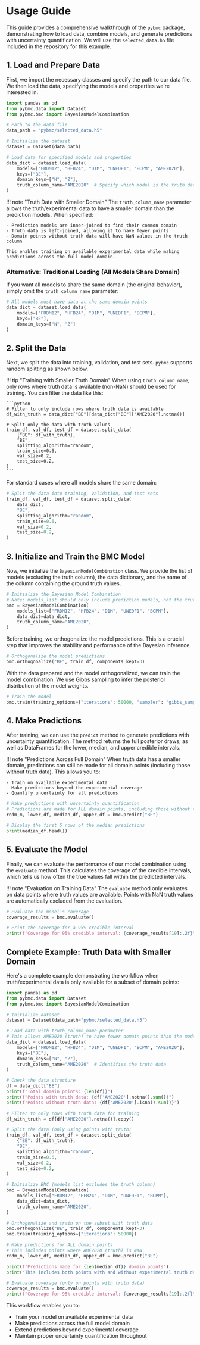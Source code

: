 # Usage Guide

This guide provides a comprehensive walkthrough of the `pybmc` package, demonstrating how to load data, combine models, and generate predictions with uncertainty quantification. We will use the `selected_data.h5` file included in the repository for this example.

## 1. Load and Prepare Data

First, we import the necessary classes and specify the path to our data file. We then load the data, specifying the models and properties we're interested in.

```python
import pandas as pd
from pybmc.data import Dataset
from pybmc.bmc import BayesianModelCombination

# Path to the data file
data_path = "pybmc/selected_data.h5"

# Initialize the dataset
dataset = Dataset(data_path)

# Load data for specified models and properties
data_dict = dataset.load_data(
    models=["FRDM12", "HFB24", "D1M", "UNEDF1", "BCPM", "AME2020"],
    keys=["BE"],
    domain_keys=["N", "Z"],
    truth_column_name="AME2020"  # Specify which model is the truth data
)
```

!!! note "Truth Data with Smaller Domain"
    The `truth_column_name` parameter allows the truth/experimental data to have a smaller domain than the prediction models. When specified:
    
    - Prediction models are inner-joined to find their common domain
    - Truth data is left-joined, allowing it to have fewer points
    - Domain points without truth data will have NaN values in the truth column
    
    This enables training on available experimental data while making predictions across the full model domain.

### Alternative: Traditional Loading (All Models Share Domain)

If you want all models to share the same domain (the original behavior), simply omit the `truth_column_name` parameter:

```python
# All models must have data at the same domain points
data_dict = dataset.load_data(
    models=["FRDM12", "HFB24", "D1M", "UNEDF1", "BCPM"],
    keys=["BE"],
    domain_keys=["N", "Z"]
)
```

## 2. Split the Data

Next, we split the data into training, validation, and test sets. `pybmc` supports random splitting as shown below.

!!! tip "Training with Smaller Truth Domain"
    When using `truth_column_name`, only rows where truth data is available (non-NaN) should be used for training. You can filter the data like this:
    
    ```python
    # Filter to only include rows where truth data is available
    df_with_truth = data_dict["BE"][data_dict["BE"]["AME2020"].notna()]
    
    # Split only the data with truth values
    train_df, val_df, test_df = dataset.split_data(
        {"BE": df_with_truth},
        "BE",
        splitting_algorithm="random",
        train_size=0.6,
        val_size=0.2,
        test_size=0.2,
    )
    ```

For standard cases where all models share the same domain:

```python
# Split the data into training, validation, and test sets
train_df, val_df, test_df = dataset.split_data(
    data_dict,
    "BE",
    splitting_algorithm="random",
    train_size=0.6,
    val_size=0.2,
    test_size=0.2,
)
```

## 3. Initialize and Train the BMC Model

Now, we initialize the `BayesianModelCombination` class. We provide the list of models (excluding the truth column), the data dictionary, and the name of the column containing the ground truth values.

```python
# Initialize the Bayesian Model Combination
# Note: models_list should only include prediction models, not the truth data
bmc = BayesianModelCombination(
    models_list=["FRDM12", "HFB24", "D1M", "UNEDF1", "BCPM"],
    data_dict=data_dict,
    truth_column_name="AME2020",
)
```

Before training, we orthogonalize the model predictions. This is a crucial step that improves the stability and performance of the Bayesian inference.

```python
# Orthogonalize the model predictions
bmc.orthogonalize("BE", train_df, components_kept=3)
```

With the data prepared and the model orthogonalized, we can train the model combination. We use Gibbs sampling to infer the posterior distribution of the model weights.

```python
# Train the model
bmc.train(training_options={"iterations": 50000, "sampler": "gibbs_sampling"})
```

## 4. Make Predictions

After training, we can use the `predict` method to generate predictions with uncertainty quantification. The method returns the full posterior draws, as well as DataFrames for the lower, median, and upper credible intervals.

!!! note "Predictions Across Full Domain"
    When truth data has a smaller domain, predictions can still be made for all domain points (including those without truth data). This allows you to:
    
    - Train on available experimental data
    - Make predictions beyond the experimental coverage
    - Quantify uncertainty for all predictions

```python
# Make predictions with uncertainty quantification
# Predictions are made for ALL domain points, including those without truth data
rndm_m, lower_df, median_df, upper_df = bmc.predict("BE")

# Display the first 5 rows of the median predictions
print(median_df.head())
```

## 5. Evaluate the Model

Finally, we can evaluate the performance of our model combination using the `evaluate` method. This calculates the coverage of the credible intervals, which tells us how often the true values fall within the predicted intervals.

!!! note "Evaluation on Training Data"
    The `evaluate` method only evaluates on data points where truth values are available. Points with NaN truth values are automatically excluded from the evaluation.

```python
# Evaluate the model's coverage
coverage_results = bmc.evaluate()

# Print the coverage for a 95% credible interval
print(f"Coverage for 95% credible interval: {coverage_results[19]:.2f}%")
```

## Complete Example: Truth Data with Smaller Domain

Here's a complete example demonstrating the workflow when truth/experimental data is only available for a subset of domain points:

```python
import pandas as pd
from pybmc.data import Dataset
from pybmc.bmc import BayesianModelCombination

# Initialize dataset
dataset = Dataset(data_path="pybmc/selected_data.h5")

# Load data with truth_column_name parameter
# This allows AME2020 (truth) to have fewer domain points than the models
data_dict = dataset.load_data(
    models=["FRDM12", "HFB24", "D1M", "UNEDF1", "BCPM", "AME2020"],
    keys=["BE"],
    domain_keys=["N", "Z"],
    truth_column_name="AME2020"  # Identifies the truth data
)

# Check the data structure
df = data_dict["BE"]
print(f"Total domain points: {len(df)}")
print(f"Points with truth data: {df['AME2020'].notna().sum()}")
print(f"Points without truth data: {df['AME2020'].isna().sum()}")

# Filter to only rows with truth data for training
df_with_truth = df[df["AME2020"].notna()].copy()

# Split the data (only using points with truth)
train_df, val_df, test_df = dataset.split_data(
    {"BE": df_with_truth},
    "BE",
    splitting_algorithm="random",
    train_size=0.6,
    val_size=0.2,
    test_size=0.2,
)

# Initialize BMC (models_list excludes the truth column)
bmc = BayesianModelCombination(
    models_list=["FRDM12", "HFB24", "D1M", "UNEDF1", "BCPM"],
    data_dict=data_dict,
    truth_column_name="AME2020",
)

# Orthogonalize and train on the subset with truth data
bmc.orthogonalize("BE", train_df, components_kept=3)
bmc.train(training_options={"iterations": 50000})

# Make predictions for ALL domain points
# This includes points where AME2020 (truth) is NaN
rndm_m, lower_df, median_df, upper_df = bmc.predict("BE")

print(f"Predictions made for {len(median_df)} domain points")
print("This includes both points with and without experimental truth data!")

# Evaluate coverage (only on points with truth data)
coverage_results = bmc.evaluate()
print(f"Coverage for 95% credible interval: {coverage_results[19]:.2f}%")
```

This workflow enables you to:

- Train your model on available experimental data
- Make predictions across the full model domain
- Extend predictions beyond experimental coverage
- Maintain proper uncertainty quantification throughout

